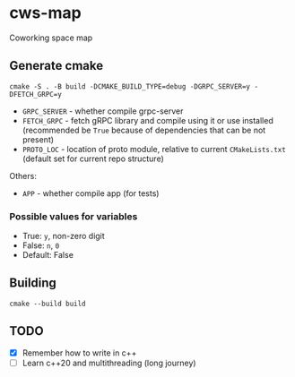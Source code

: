 # cws-map
Coworking space map

## Generate cmake

```
cmake -S . -B build -DCMAKE_BUILD_TYPE=debug -DGRPC_SERVER=y -DFETCH_GRPC=y
```

* `GRPC_SERVER` - whether compile grpc-server
* `FETCH_GRPC` - fetch gRPC library and compile using it or use installed (recommended be `True` because of dependencies that can be not present)
* `PROTO_LOC` - location of proto module, relative to current `CMakeLists.txt` (default set for current repo structure)

Others:

* `APP` - whether compile app (for tests)


### Possible values for variables

* True: `y`, non-zero digit
* False: `n`, `0`
* Default: False

## Building

```
cmake --build build
```

## TODO

* [x] Remember how to write in c++
* [ ] Learn c++20 and multithreading (long journey)
